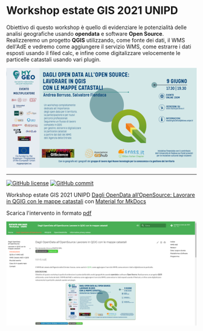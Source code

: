 # Workshop estate GIS 2021 UNIPD

Obiettivo di questo workshop è quello di evidenziare le potenzialità delle analisi geografiche usando **opendata** e software **Open Source**. Realizzeremo un progetto **QGIS** utilizzando, come fonte dei dati, il WMS dell'AdE e vedremo come aggiungere il servizio WMS, come estrarre i dati esposti usando il filed calc, e infine come digitalizzare velocemente le particelle catastali usando vari plugin.

<p align="center"><a href="https://www.mastergiscience.it/2021/05/09/estate-gis-2021/" target="_blank"><img src="./imgs/EstateGISopendata_website.png" width="700" title="EstateGIS2021"></a></p>

---

[![GitHub license](https://img.shields.io/badge/License-Creative%20Commons%20Attribution%204.0%20International-blue)](https://github.com/pigreco/seminario-estate-gis-2020/blob/master/license)
[![GitHub commit](https://img.shields.io/github/last-commit/pcm-dpc/COVID-19)](https://github.com/pigreco/seminario-estate-gis-2020/commits/master)

Workshop estate GIS 2021 UNIPD [Dagli OpenData all’OpenSource: Lavorare in QGIG con le mappe catastali](https://gbvitrano.github.io/workshop-estate-gis-2021/) con [Material for MkDocs](https://squidfunk.github.io/mkdocs-material/)

Scarica l'intervento in formato [pdf](https://gbvitrano.github.io/workshop-estate-gis-2021/Dagli_OpenData_all_OpenSource_%20Lavorare_in_QGIG_con_le_mappe_catastali.pdf)

[![](./imgs/sito.png)](https://squidfunk.github.io/mkdocs-material/)


